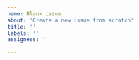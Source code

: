```yaml
---
name: Blank issue
about: 'Create a new issue from scratch'
title: ''
labels: ''
assignees: ''

---
```



